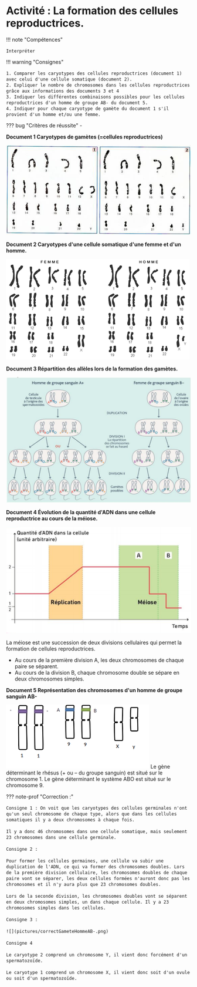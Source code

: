 # Activité : La formation des cellules reproductrices.


!!! note "Compétences"

    Interpréter 

!!! warning "Consignes"

    1. Comparer les caryotypes des cellules reproductrices (document 1) avec celui d'une cellule somatique (document 2).
    2. Expliquer le nombre de chromosomes dans les cellules reproductrices grâce aux informations des documents 3 et 4
    3. Indiquer les différentes combinaisons possibles pour les cellules reproductrices d'un homme de groupe AB- du document 5.
    4. Indiquer pour chaque caryotype de gamète du document 1 s'il provient d'un homme et/ou une femme.
    
??? bug "Critères de réussite"
    - 




**Document 1 Caryotypes de gamètes (=cellules reproductrices)**

![](pictures/caryotypesGametes.png)

**Document 2 Caryotypes d'une cellule somatique d'une femme et d'un homme.**

![](pictures/caryotypesCellulesHumaines.png)

**Document 3 Répartition des allèles lors de la formation des gamètes.**

![](pictures/schrepartAlleles.png)

**Document 4 Évolution de la quantité d'ADN dans une cellule reproductrice au cours de la méiose.**

![](pictures/graphQteADNMeiose.png)

La méiose est une succession de deux divisions cellulaires qui permet la formation de cellules reproductrices.

- Au cours de la première division A, les deux chromosomes de chaque paire se séparent.
- Au cours de la division B, chaque chromosome double se sépare en deux chromosomes simples.

**Document 5 Représentation des chromosomes d'un homme de groupe  sanguin AB-**

![](pictures/chromosomeHommeAB-.png)
Le gène déterminant le rhésus (+ ou – du groupe sanguin) est situé sur le chromosome 1.
Le gène déterminant le système ABO est situé sur le chromosome 9.


??? note-prof "Correction :"

    Consigne 1 : On voit que les caryotypes des cellules germinales n'ont qu'un seul chromosome de chaque type, alors que dans les cellules somatiques il y a deux chromosomes à chaque fois.

    Il y a donc 46 chromosomes dans une cellule somatique, mais seulement 23 chromosomes dans une cellule germinale.

    Consigne 2 :

    Pour former les cellules germaines, une cellule va subir une duplication de l'ADN, ce qui va former des chromosomes doubles. Lors de la première division cellulaire, les chromosomes doubles de chaque paire vont se séparer, les deux cellules formées n'auront donc pas les chromosomes et il n'y aura plus que 23 chromosomes doubles.

    Lors de la seconde division, les chromosomes doubles vont se séparent en deux chromosomes simples, un dans chaque cellule. Il y a 23 chromosomes simples dans les cellules.

    Consigne 3 :

    ![](pictures/correctGameteHommeAB-.png)

    Consigne 4

    Le caryotype 2 comprend un chromosome Y, il vient donc forcément d'un spermatozoïde.

    Le caryotype 1 comprend un chromosome X, il vient donc soit d'un ovule ou soit d'un spermatozoïde.